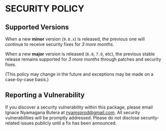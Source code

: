 # SECURITY POLICY

## Supported Versions

When a new **minor** version (`9.8.x`) is released, the previous one will continue to receive security fixes for *3 more months*.

When a new **major** version is released (`6.0`, `7.0`, etc), the previous stable release remains supported for *3 more months* through patches and security fixes.

(This policy may change in the future and exceptions may be made on a case-by-case basis.)

## Reporting a Vulnerability

If you discover a security vulnerability within this package, please email Ignace Nyamagana Butera at <nyamsprod@gmail.com>. All security vulnerabilities will be promptly addressed. Please do not disclose security-related issues publicly until a fix has been announced.
